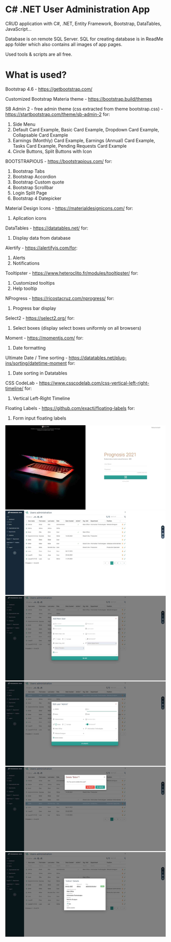# C# .NET User Administration App

CRUD application with C#, .NET, Entity Framework, Bootstrap, DataTables, JavaScript... 

Database is on remote SQL Server. SQL for creating database is in ReadMe app folder which also contains all images of app pages.

Used tools & scripts are all free.

# What is used?

Bootstrap 4.6 - https://getbootstrap.com/

Customized Bootstrap Materia theme - https://bootstrap.build/themes

SB Admin 2 - free admin theme (css extracted from theme bootstrap.css) - https://startbootstrap.com/theme/sb-admin-2 for:
1. Side Menu 
2. Default Card Example, Basic Card Example, Dropdown Card Example, Collapsable Card Example
3. Earnings (Monthly) Card Example, Earnings (Annual) Card Example, Tasks Card Example, Pending Requests Card Example
4. Circle Buttons, Split Buttons with Icon

BOOTSTRAPIOUS - https://bootstrapious.com/ for:  
1. Bootstrap Tabs  
2. Bootstrap Accordion  
3. Bootstrap Custom quote  
4. Bootstrap Scrollbar  
5. Login Split Page  
6. Bootstrap 4 Datepicker  

Material Design Icons - https://materialdesignicons.com/ for:  
1. Aplication icons

DataTables - https://datatables.net/ for:  
1. Display data from database

Alertify - https://alertifyjs.com/for:  
1. Alerts
2. Notifications

Tooltipster - https://www.heteroclito.fr/modules/tooltipster/ for:  
1. Customized tooltips
2. Help tooltip

NProgress - https://ricostacruz.com/nprogress/ for:  
1. Progress bar display

Select2 - https://select2.org/ for:  
1. Select boxes (display select boxes uniformly on all browsers)

Moment - https://momentjs.com/ for:  
1. Date formatting

Ultimate Date / Time sorting - https://datatables.net/plug-ins/sorting/datetime-moment for:  
1. Date sorting in Datatables
			
CSS CodeLab - https://www.csscodelab.com/css-vertical-left-right-timeline/ for:  
1. Vertical Left-Right Timeline

Floating Labels - https://github.com/exacti/floating-labels for:  
1. Form input floating labels

![Login Page](/NES/ReadMe/Images/Login.jpg)
![Users Administration Page](/NES/ReadMe/Images/UsersAdministration.jpg)
![New User](/NES/ReadMe/Images/NewUser.jpg)
![Edit User](/NES/ReadMe/Images/EditUser.jpg)
![Delete User](/NES/ReadMe/Images/DeleteUser.jpg)
![User Details](/NES/ReadMe/Images/UserDetails.jpg)
